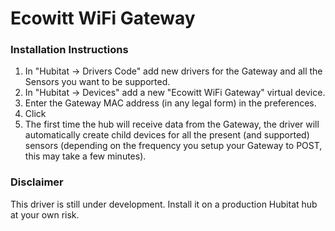 # <span class="c8">Ecowitt WiFi Gateway</span>

### <span class="c4">Installation Instructions</span>

<span class="c0"></span>

1.  <span class="c0">In "Hubitat → Drivers Code" add new drivers for the Gateway and all the Sensors you want to be supported.</span>
2.  <span class="c0">In "Hubitat → Devices" add a new "Ecowitt WiFi Gateway" virtual device.</span>
3.  <span class="c0">Enter the Gateway MAC address (in any legal form) in the preferences.</span>
4.  <span class="c0">Click <Save Preferences></span>
5.  <span class="c0">The first time the hub will receive data from the Gateway, the driver will automatically create child devices for all the present (and supported) sensors (depending on the frequency you setup your Gateway to POST, this may take a few minutes).</span>

### <span class="c4">Disclaimer</span>

<span class="c0"></span>

<span>This driver is still under development. Install it on a production Hubitat hub at your own risk.</span>
